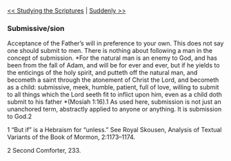 [<< Studying the Scriptures](Studying%20the%20Scriptures)  |  [Suddenly >>](Suddenly)

### Submissive/sion
Acceptance of the Father’s will in preference to your own. This does not say one should submit to men. There is nothing about following a man in the concept of submission. *For the natural man is an enemy to God, and has been from the fall of Adam, and will be for ever and ever, but if he yields to the enticings of the holy spirit, and putteth off the natural man, and becometh a saint through the atonement of Christ the Lord, and becometh as a child: submissive, meek, humble, patient, full of love, willing to submit to all things which the Lord seeth fit to inflict upon him, even as a child doth submit to his father *(Mosiah 1:16).1 As used here, submission is not just an unanchored term, abstractly applied to anyone or anything. It is submission to God.2



1 “But if” is a Hebraism for “unless.” See Royal Skousen, Analysis of Textual Variants of the Book of Mormon, 2:1173–1174.


2 Second Comforter, 233.
